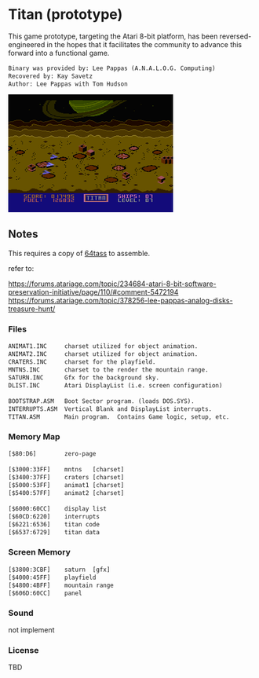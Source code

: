 
# Titan (prototype)

This game prototype, targeting the Atari 8-bit platform, has been reversed-engineered in the hopes that it facilitates the community to advance this forward into a functional game.

    Binary was provided by: Lee Pappas (A.N.A.L.O.G. Computing)
    Recovered by: Kay Savetz
    Author: Lee Pappas with Tom Hudson

![Fort Apocalypse](media/atari004.png)

## Notes

This requires a copy of [64tass](https://sourceforge.net/projects/tass64/) to assemble.

refer to:

https://forums.atariage.com/topic/234684-atari-8-bit-software-preservation-initiative/page/110/#comment-5472194
https://forums.atariage.com/topic/378256-lee-pappas-analog-disks-treasure-hunt/

### Files

    ANIMAT1.INC     charset utilized for object animation.
    ANIMAT2.INC     charset utilized for object animation.
    CRATERS.INC     charset for the playfield.
    MNTNS.INC       charset to the render the mountain range.
    SATURN.INC      Gfx for the background sky.
    DLIST.INC       Atari DisplayList (i.e. screen configuration)

    BOOTSTRAP.ASM   Boot Sector program. (loads DOS.SYS).
    INTERRUPTS.ASM  Vertical Blank and DisplayList interrupts.
    TITAN.ASM       Main program.  Contains Game logic, setup, etc.

### Memory Map

    [$80:D6]        zero-page

    [$3000:33FF]    mntns   [charset]
    [$3400:37FF]    craters [charset]
    [$5000:53FF]    animat1 [charset]
    [$5400:57FF]    animat2 [charset]

    [$6000:60CC]    display list
    [$60CD:6220]    interrupts
    [$6221:6536]    titan code
    [$6537:6729]    titan data

### Screen Memory

    [$3800:3CBF]    saturn  [gfx]
    [$4000:45FF]    playfield
    [$4800:4BFF]    mountain range
    [$606D:60CC]    panel

### Sound

not implement

### License

TBD

